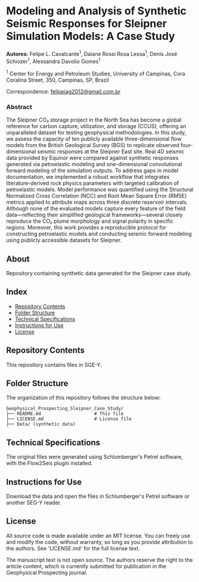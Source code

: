 # Modeling and Analysis of Synthetic Seismic Responses for Sleipner Simulation Models: A Case Study

**Autores:** Felipe L. Cavalcante<sup>1</sup>, Daiane Rossi Rosa Lessa<sup>1</sup>, Denis José Schiozer<sup>1</sup>, Alessandra Davolio Gomes<sup>1</sup>       

<sup>1</sup> Center for Energy and Petroleum Studies, University of Campinas, Cora Coralina Street, 350, Campinas, SP, Brazil  

Correspondence: felipeiag2012@gmail.com.br  

### Abstract
The Sleipner CO₂ storage project in the North Sea has become a global reference for carbon capture, utilization, and storage (CCUS), offering an unparalleled dataset for testing geophysical methodologies. In this study, we assess the capacity of ten publicly available three-dimensional flow models from the British Geological Survey (BGS) to replicate observed four-dimensional seismic responses at the Sleipner East site. Real 4D seismic data provided by Equinor were compared against synthetic responses generated via petroelastic modeling and one-dimensional convolutional forward modeling of the simulation outputs. To address gaps in model documentation, we implemented a robust workflow that integrates literature-derived rock physics parameters with targeted calibration of petroelastic models. Model performance was quantified using the Structural Normalized Cross Correlation (NCC) and Root Mean Square Error (RMSE) metrics applied to attribute maps across three discrete reservoir intervals. Although none of the evaluated models capture every feature of the field data—reflecting their simplified geological frameworks—several closely reproduce the CO₂ plume morphology and signal polarity in specific regions. Moreover, this work provides a reproducible protocol for constructing petroelastic models and conducting seismic forward modeling using publicly accessible datasets for Sleipner.

## About
Repository containing synthetic data generated for the Sleipner case study.   

## Index

- [Repository Contents](#repository-contents)
- [Folder Structure](#folder-structure)
- [Technical Specifications](#technical-specifications)
- [Instructions for Use](#instructions-for-use)
- [License](#license)

## Repository Contents   

This repository contains files in SGE-Y.

## Folder Structure

The organization of this repository follows the structure below:

```plaintext
Geophysical_Prospecting_Sleipner_Case_Study/
├── README.md                    # This file
├── LICENSE.md                   # License file
├── Data/ (synthetic data)
```


## Technical Specifications

The original files were generated using Schlumberger's Petrel software, with the Flow2Seis plugin installed.

## Instructions for Use

Download the data and open the files in Schlumberger's Petrel software or another SEG-Y reader.

## License
All source code is made available under an MIT license. You can freely use and modify the code, without warranty, so long as you provide attribution to the authors. See 'LICENSE.md' for the full license text.

The manuscript text is not open source. The authors reserve the right to the article content, which is currently submitted for publication in the Geophysical Prospecting journal.
